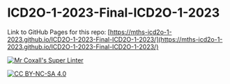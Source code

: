 # ICD2O-1-2023-Final-ICD2O-1-2023

Link to GitHub Pages for this repo: [https://mths-icd2o-1-2023.github.io/ICD2O-1-2023-Final-ICD2O-1-2023/](https://mths-icd2o-1-2023.github.io/ICD2O-1-2023-Final-ICD2O-1-2023/)

[![Mr Coxall's Super Linter](https://github.com/<OWNER>/<REPOSITORY>/workflows/Mr%20Coxall's%20Super%20Linter/badge.svg)](https://github.com/<OWNER>/<REPOSITORY>/actions)

[![CC BY-NC-SA 4.0](https://img.shields.io/badge/License-CC%20BY--NC--SA%204.0-blue.svg)](./LICENSE)
